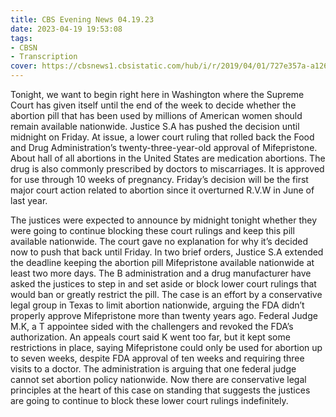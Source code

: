 ```yaml
---
title: CBS Evening News 04.19.23
date: 2023-04-19 19:53:08
tags:
- CBSN
- Transcription
cover: https://cbsnews1.cbsistatic.com/hub/i/r/2019/04/01/727e357a-a126-4138-a2c5-4d3222669d57/thumbnail/640x360/3ff2761028dc5c65cc4f07acd54bcd5c/cbsn2-logo-1920x1080.jpg
---
```

Tonight, we want to begin right here in Washington where the Supreme Court has given itself until the end of the week to decide whether the abortion pill that has been used by millions of American women should remain available nationwide. Justice S.A has pushed the decision until midnight on Friday. At issue, a lower court ruling that rolled back the Food and Drug Administration’s twenty-three-year-old approval of Mifepristone. About hall of all abortions in the United States are medication abortions. The drug is also commonly prescribed by doctors to miscarriages. It is approved for use through 10 weeks of pregnancy. Friday’s decision will be the first major court action related to abortion since it overturned R.V.W in June of last year. 

The justices were expected to announce by midnight tonight whether they were going to continue blocking these court rulings and keep this pill available nationwide. The court gave no explanation for why it’s decided now to push that back until Friday. In two brief orders, Justice S.A extended the deadline keeping the abortion pill Mifepristone available nationwide at least two more days. The B administration and a drug manufacturer have asked the justices to step in and set aside or block lower court rulings that would ban or greatly restrict the pill. The case is an effort by a conservative legal group in Texas to limit abortion nationwide, arguing the FDA didn’t properly approve Mifepristone more than twenty years ago. Federal Judge M.K, a T appointee sided with the challengers and revoked the FDA’s authorization. An appeals court said K went too far, but it kept some restrictions in place, saying Mifepristone could only be used for abortion up to seven weeks, despite FDA approval of ten weeks and requiring three visits to a doctor. The administration is arguing that one federal judge cannot set abortion policy nationwide. Now there are conservative legal principles at the heart of this case on standing that suggests the justices are going to continue to block these lower court rulings indefinitely.
